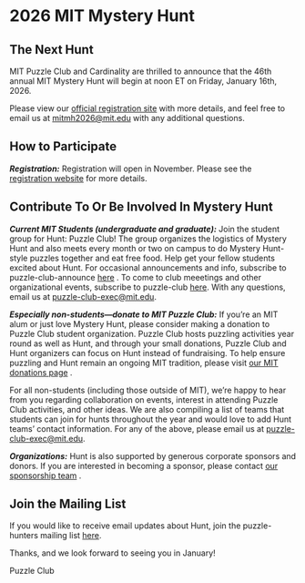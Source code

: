 # 2026 MIT Mystery Hunt

## The Next Hunt

MIT Puzzle Club and Cardinality are thrilled to announce that the 46th annual MIT Mystery Hunt will begin at noon ET on Friday, January 16th, 2026.

Please view our [official registration site](https://mitmh2026.com/) with more details, and feel free to email us at [mitmh2026@mit.edu](mailto:mitmh2026@mit.edu) with any additional questions.

## How to Participate

**_Registration:_** Registration will open in November. Please see the [registration website](https://mitmh2026.com/) for more details.

## Contribute To Or Be Involved In Mystery Hunt

**_Current MIT Students (undergraduate and graduate):_** Join the student group for Hunt: Puzzle Club! The group organizes the logistics of Mystery Hunt and also meets every month or two on campus to do Mystery Hunt-style puzzles together and eat free food. Help get your fellow students excited about Hunt. For occasional announcements and info, subscribe to puzzle-club-announce [here](https://groups.mit.edu/webmoira/list/puzzle-club-announce) . To come to club meeetings and other organizational events, subscribe to puzzle-club [here](https://groups.mit.edu/webmoira/list/puzzle-club). With any questions, email us at [puzzle-club-exec@mit.edu](mailto:puzzle-club-exec@mit.edu).

**_Especially non-students—donate to MIT Puzzle Club:_** If you’re an MIT alum or just love Mystery Hunt, please consider making a donation to Puzzle Club student organization. Puzzle Club hosts puzzling activities year round as well as Hunt, and through your small donations, Puzzle Club and Hunt organizers can focus on Hunt instead of fundraising. To help ensure puzzling and Hunt remain an ongoing MIT tradition, please visit [our MIT donations page](https://giving.mit.edu/form?fundId=2720842) .

For all non-students (including those outside of MIT), we’re happy to hear from you regarding collaboration on events, interest in attending Puzzle Club activities, and other ideas. We are also compiling a list of teams that students can join for hunts throughout the year and would love to add Hunt teams’ contact information. For any of the above, please email us at [puzzle-club-exec@mit.edu](mailto:puzzle-club-exec@mit.edu).

**_Organizations:_** Hunt is also supported by generous corporate sponsors and donors. If you are interested in becoming a sponsor, please contact [our sponsorship team](mailto:puzzle@mit.edu) .

## Join the Mailing List

If you would like to receive email updates about Hunt, join the puzzle-hunters mailing list [here](http://mailman.mit.edu/mailman/listinfo/puzzle-hunters).

Thanks, and we look forward to seeing you in January!

Puzzle Club

